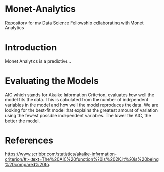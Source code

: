 # Monet-Analytics
Repository for my Data Science Fellowship collaborating with Monet Analytics

# Introduction 
Monet Analytics is a predictive...

# Evaluating the Models
AIC which stands for Akaike Information Criterion, evaluates how well the model fits the data. This is calculated from the number of independent variables in the model and how well the model reproduces the data. We are looking for the best-fit model that explains the greatest amount of variation using the fewest possible independent variables. The lower the AIC, the better the model.

# References
https://www.scribbr.com/statistics/akaike-information-criterion/#:~:text=The%20AIC%20function%20is%202K,it%20is%20being%20compared%20to.
